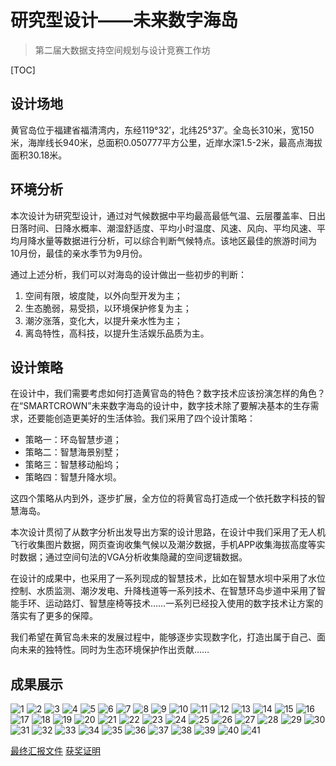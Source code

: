 # 研究型设计——未来数字海岛

> 第二届大数据支持空间规划与设计竞赛工作坊


[TOC]

## 设计场地
黄官岛位于福建省福清湾内，东经119°32′，北纬25°37′。全岛长310米，宽150米，海岸线长940米，总面积0.050777平方公里，近岸水深1.5-2米，最高点海拔面积30.18米。

## 环境分析
本次设计为研究型设计，通过对气候数据中平均最高最低气温、云层覆盖率、日出日落时间、日降水概率、潮湿舒适度、平均小时温度、风速、风向、平均风速、平均月降水量等数据进行分析，可以综合判断气候特点。该地区最佳的旅游时间为10月份，最佳的亲水季节为9月份。

通过上述分析，我们可以对海岛的设计做出一些初步的判断：
1. 空间有限，坡度陡，以外向型开发为主；
2. 生态脆弱，易受损，以环境保护修复为主；
3. 潮汐涨落，变化大，以提升亲水性为主；
4. 离岛特性，高科技，以提升生活娱乐品质为主。


## 设计策略

在设计中，我们需要考虑如何打造黄官岛的特色？数字技术应该扮演怎样的角色？在“SMARTCROWN”未来数字海岛的设计中，数字技术除了要解决基本的生存需求，还要能创造更美好的生活体验。我们采用了四个设计策略：
- 策略一：环岛智慧步道；
- 策略二：智慧海景别墅；
- 策略三：智慧移动船坞；
- 策略四：智慧升降水坝。

这四个策略从内到外，逐步扩展，全方位的将黄官岛打造成一个依托数字科技的智慧海岛。

本次设计贯彻了从数字分析出发导出方案的设计思路，在设计中我们采用了无人机飞行收集图片数据，网页查询收集气候以及潮汐数据，手机APP收集海拔高度等实时数据；通过空间句法的VGA分析收集隐藏的空间逻辑数据。

在设计的成果中，也采用了一系列现成的智慧技术，比如在智慧水坝中采用了水位控制、水质监测、潮汐发电、升降栈道等一系列技术、在智慧环岛步道中采用了智能手环、运动路灯、智慧座椅等技术……一系列已经投入使用的数字技术让方案的落实有了更多的保障。

我们希望在黄官岛未来的发展过程中，能够逐步实现数字化，打造出属于自己、面向未来的独特性。同时为生态环境保护作出贡献……


## 成果展示

![1](./smartcrown/jpgs/ppt-Final_page-0001.jpg)
![2](./smartcrown/jpgs/ppt-Final_page-0002.jpg)
![3](./smartcrown/jpgs/ppt-Final_page-0003.jpg)
![4](./smartcrown/jpgs/ppt-Final_page-0004.jpg)
![5](./smartcrown/jpgs/ppt-Final_page-0005.jpg)
![6](./smartcrown/jpgs/ppt-Final_page-0006.jpg)
![7](./smartcrown/jpgs/ppt-Final_page-0007.jpg)
![8](./smartcrown/jpgs/ppt-Final_page-0008.jpg)
![9](./smartcrown/jpgs/ppt-Final_page-0009.jpg)
![10](./smartcrown/jpgs/ppt-Final_page-0010.jpg)
![11](./smartcrown/jpgs/ppt-Final_page-0011.jpg)
![12](./smartcrown/jpgs/ppt-Final_page-0012.jpg)
![13](./smartcrown/jpgs/ppt-Final_page-0013.jpg)
![14](./smartcrown/jpgs/ppt-Final_page-0014.jpg)
![15](./smartcrown/jpgs/ppt-Final_page-0015.jpg)
![16](./smartcrown/jpgs/ppt-Final_page-0016.jpg)
![17](./smartcrown/jpgs/ppt-Final_page-0017.jpg)
![18](./smartcrown/jpgs/ppt-Final_page-0018.jpg)
![19](./smartcrown/jpgs/ppt-Final_page-0019.jpg)
![20](./smartcrown/jpgs/ppt-Final_page-0020.jpg)
![21](./smartcrown/jpgs/ppt-Final_page-0021.jpg)
![22](./smartcrown/jpgs/ppt-Final_page-0022.jpg)
![23](./smartcrown/jpgs/ppt-Final_page-0023.jpg)
![24](./smartcrown/jpgs/ppt-Final_page-0024.jpg)
![25](./smartcrown/jpgs/ppt-Final_page-0025.jpg)
![26](./smartcrown/jpgs/ppt-Final_page-0026.jpg)
![27](./smartcrown/jpgs/ppt-Final_page-0027.jpg)
![28](./smartcrown/jpgs/ppt-Final_page-0028.jpg)
![29](./smartcrown/jpgs/ppt-Final_page-0029.jpg)
![30](./smartcrown/jpgs/ppt-Final_page-0030.jpg)
![31](./smartcrown/jpgs/ppt-Final_page-0031.jpg)
![32](./smartcrown/jpgs/ppt-Final_page-0032.jpg)
![33](./smartcrown/jpgs/ppt-Final_page-0033.jpg)
![34](./smartcrown/jpgs/ppt-Final_page-0034.jpg)
![35](./smartcrown/jpgs/ppt-Final_page-0035.jpg)
![36](./smartcrown/jpgs/ppt-Final_page-0036.jpg)
![37](./smartcrown/jpgs/ppt-Final_page-0037.jpg)
![38](./smartcrown/jpgs/ppt-Final_page-0038.jpg)
![39](./smartcrown/jpgs/ppt-Final_page-0039.jpg)
![40](./smartcrown/jpgs/ppt-Final_page-0040.jpg)
![41](./smartcrown/jpgs/ppt-Final_page-0041.jpg)




[最终汇报文件](./smartcrown/ppt-Final.pdf)
[获奖证明](./smartcrown/证书电子版.pdf)